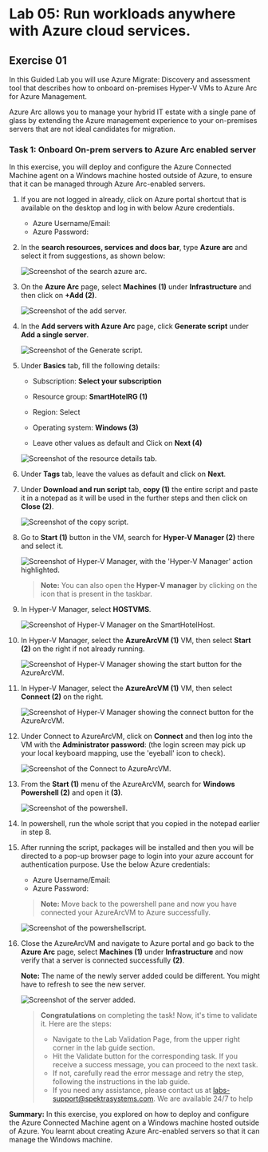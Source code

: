 # Lab 05: Run workloads anywhere with Azure cloud services.

## Exercise 01

In this Guided Lab you will use Azure Migrate: Discovery and assessment tool that describes how to onboard on-premises Hyper-V VMs to Azure Arc for Azure Management.

Azure Arc allows you to manage your hybrid IT estate with a single pane of glass by extending the Azure management experience to your on-premises servers that are not ideal candidates for migration. 

### Task 1: Onboard On-prem servers to Azure Arc enabled server

In this exercise, you will deploy and configure the Azure Connected Machine agent on a Windows machine hosted outside of Azure, to ensure that it can be managed through Azure Arc-enabled servers.


1. If you are not logged in already, click on Azure portal shortcut that is available on the desktop and log in with below Azure credentials.
    * Azure Username/Email: <inject key="AzureAdUserEmail"></inject> 
    * Azure Password: <inject key="AzureAdUserPassword"></inject>

1. In the **search resources, services and docs bar**, type **Azure arc** and select it from suggestions, as shown below:
   
    ![Screenshot of the search azure arc.](Images/searchazarc.png "search azure arc")
   
1. On the **Azure Arc** page, select **Machines (1)** under **Infrastructure** and then click on **+Add (2)**.
    
    ![Screenshot of the add server.](Images/HOL3E1S3.png "add server")
    
1. In the **Add servers with Azure Arc** page, click **Generate script** under **Add a single server**.

    ![Screenshot of the Generate script.](Images/singleserver.png "Generate script")
    
1. Under **Basics** tab, fill the following details:
     
   - Subscription: **Select your subscription**
    
   - Resource group: **SmartHotelRG (1)**
  
   - Region: Select **<inject key="Region" enableCopy="false" />**
   
   - Operating system: **Windows (3)**
   
   - Leave other values as default and Click on **Next (4)**

    ![Screenshot of the resource details tab.](Images/HOL3E1S5.png "resource details tab")

1. Under **Tags** tab, leave the values as default and click on **Next**.

1. Under **Download and run script** tab, **copy (1)** the entire script and paste it in a notepad as it will be used in the further steps and then click on **Close (2)**.

    ![Screenshot of the copy script.](Images/upd-copyscript.png "copy script")
    
1. Go to **Start (1)** button in the VM, search for **Hyper-V Manager (2)** there and select it. 

    ![Screenshot of Hyper-V Manager, with the 'Hyper-V Manager' action highlighted.](Images/upd-hyper-v-manager.png "Hyper-V Manager")

   > **Note:** You can also open the **Hyper-V manager** by clicking on the icon that is present in the taskbar. 
    
1. In Hyper-V Manager, select **HOSTVMS<inject key="DeploymentID" enableCopy="false" />**. 
  
    ![Screenshot of Hyper-V Manager on the SmartHotelHost.](Images/HOL3-EX1-S10.png "Hyper-V Manager")
    
1. In Hyper-V Manager, select the **AzureArcVM (1)** VM, then select **Start (2)** on the right if not already running.

    ![Screenshot of Hyper-V Manager showing the start button for the AzureArcVM.](Images/HOL3-EX1-S11.png "Start AzureArcVM")    
    
1. In Hyper-V Manager, select the **AzureArcVM (1)** VM, then select **Connect (2)** on the right.

    ![Screenshot of Hyper-V Manager showing the connect button for the AzureArcVM.](Images/HOL3-EX1-S12.png "Connect to AzureArcVM")  
    
1. Under Connect to AzureArcVM, click on **Connect** and then log into the VM with the **Administrator password**: **<inject key="SmartHotel Admin Password" />** (the login screen may pick up your local keyboard mapping, use the 'eyeball' icon to check).
 
    ![Screenshot of the Connect to AzureArcVM.](Images/HOL3-EX1-S13.png)
    
1. From the **Start (1)** menu of the AzureArcVM, search for **Windows Powershell (2)** and open it **(3)**.

    ![Screenshot of the powershell.](Images/upd-powershell.png)
      
1. In powershell, run the whole script that you copied in the notepad earlier in step 8.

1. After running the script, packages will be installed and then you will be directed to a pop-up browser page to login into your azure account for authentication purpose. Use the below Azure credentials:

    * Azure Username/Email: <inject key="AzureAdUserEmail"></inject> 
    * Azure Password: <inject key="AzureAdUserPassword"></inject> 

   > **Note:** Move back to the powershell pane and now you have connected your AzureArcVM to Azure successfully.
    
    ![Screenshot of the powershellscript.](Images/upd-package.png)
     
 1. Close the AzureArcVM and navigate to Azure portal and go back to the **Azure Arc** page, select **Machines (1)** under **Infrastructure** and now verify that a server is connected successfully **(2)**.

    **Note:** The name of the newly server added could be different. You might have to refresh to see the new server.
    
    ![Screenshot of the server added.](Images/HOL3E1S17.png)
     

     > **Congratulations** on completing the task! Now, it's time to validate it. Here are the steps:
     > - Navigate to the Lab Validation Page, from the upper right corner in the lab guide section.
     > - Hit the Validate button for the corresponding task. If you receive a success message, you can proceed to the next task. 
     > - If not, carefully read the error message and retry the step, following the instructions in the lab guide.
     > - If you need any assistance, please contact us at labs-support@spektrasystems.com. We are available 24/7 to help
    
**Summary:** In this exercise, you explored on how to deploy and configure the Azure Connected Machine agent on a Windows machine hosted outside of Azure. You learnt  about creating Azure Arc-enabled servers so that it can manage the Windows machine.
